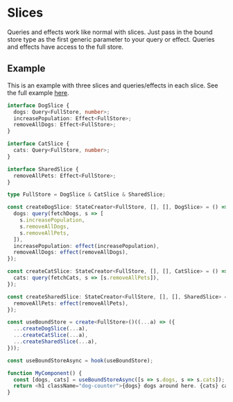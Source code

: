 # Slices

Queries and effects work like normal with slices. Just pass in the bound store type as the first generic parameter to your query or effect. Queries and effects have access to the full store.

## Example

This is an example with three slices and queries/effects in each slice. See the full example [here](https://codesandbox.io/p/sandbox/gsfqs3).

```typescript
interface DogSlice {
  dogs: Query<FullStore, number>;
  increasePopulation: Effect<FullStore>;
  removeAllDogs: Effect<FullStore>;
}

interface CatSlice {
  cats: Query<FullStore, number>;
}

interface SharedSlice {
  removeAllPets: Effect<FullStore>;
}

type FullStore = DogSlice & CatSlice & SharedSlice;

const createDogSlice: StateCreator<FullStore, [], [], DogSlice> = () => ({
  dogs: query(fetchDogs, s => [
    s.increasePopulation,
    s.removeAllDogs,
    s.removeAllPets,
  ]),
  increasePopulation: effect(increasePopulation),
  removeAllDogs: effect(removeAllDogs),
});

const createCatSlice: StateCreator<FullStore, [], [], CatSlice> = () => ({
  cats: query(fetchCats, s => [s.removeAllPets]),
});

const createSharedSlice: StateCreator<FullStore, [], [], SharedSlice> = () => ({
  removeAllPets: effect(removeAllPets),
});

const useBoundStore = create<FullStore>()((...a) => ({
  ...createDogSlice(...a),
  ...createCatSlice(...a),
  ...createSharedSlice(...a),
}));

const useBoundStoreAsync = hook(useBoundStore);

function MyComponent() {
  const [dogs, cats] = useBoundStoreAsync([s => s.dogs, s => s.cats]);
  return <h1 className="dog-counter">{dogs} dogs around here. {cats} cats around here...</h1>;
}
```
